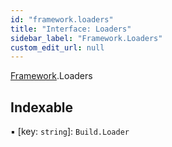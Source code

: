 ```yaml
---
id: "framework.loaders"
title: "Interface: Loaders"
sidebar_label: "Framework.Loaders"
custom_edit_url: null
---
```


[Framework](../modules/framework.md).Loaders

## Indexable

▪ [key: `string`]: `Build.Loader`
